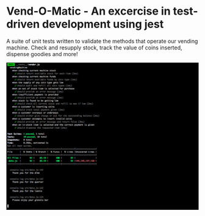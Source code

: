 # Vend-O-Matic - An excercise in test-driven development using jest

 A suite of unit tests written to validate the methods that operate our vending machine. Check and resupply stock, track the value of coins inserted, dispense goodies and more!

![alt text](https://github.com/tmclean85/Vend-O-Matic/blob/master/screenshot.png "Test results screenshot")
